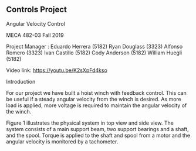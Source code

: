 ## Controls Project 

Angular Velocity Control

MECA 482-03
Fall 2019




Project Manager : Eduardo Herrera (5182)
Ryan Douglass (3323)
Alfonso Romero (3323)
Ivan Castillo (5182)
Cody Anderson (5182)
William Huegli (5182)

Video link: https://youtu.be/K2sXpFd4kso

Introduction

For our project we have built a hoist winch with feedback control. This can be useful if a steady angular velocity from the winch is desired. As more load is applied, more voltage is required to maintain the angular velocity of the winch.

Figure 1 illustrates the physical system in top view and side view. The system consists of a main support beam, two support bearings and a shaft, and the spool. Torque is applied to the shaft and spool from a motor and the angular velocity is monitored by a tachometer.






